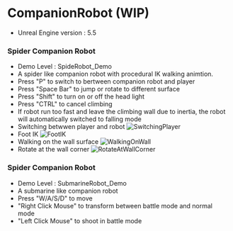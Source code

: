 # CompanionRobot (WIP)
- Unreal Engine version : 5.5

### Spider Companion Robot
- Demo Level : SpideRobot_Demo
- A spider like companion robot with procedural IK walking animtion.
- Press "P" to switch to bertween companion robot and player
- Press "Space Bar" to jump or rotate to different surface
- Press "Shift" to turn on or off the head light
- Press "CTRL" to cancel climbing
- If robot run too fast and leave the climbing wall due to inertia, the robot will automatically switched to falling mode
- Switching betwwen player and robot
 ![SwitchingPlayer](https://github.com/user-attachments/assets/841f7002-ecde-47cb-ab06-1aeb5e8a0747)
- Foot IK
 ![FootIK](https://github.com/user-attachments/assets/81ecdbc4-a8c3-462c-868d-96b0334b9c26)
- Walking on the wall surface
 ![WalkingOnWall](https://github.com/user-attachments/assets/e688e8f7-bb15-42b1-b384-8c111331b636)
- Rotate at the wall corner
 ![RotateAtWallCorner](https://github.com/user-attachments/assets/3a8b8019-bad6-44a8-a45a-1c48814e54a9)

### Spider Companion Robot
- Demo Level : SubmarineRobot_Demo
- A submarine like companion robot
- Press "W/A/S/D" to move
- "Right Click Mouse" to transform between battle mode and normal mode
- "Left Click Mouse" to shoot in battle mode
